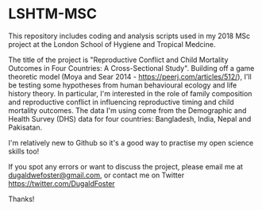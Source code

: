 # LSHTM-MSC

This repository includes coding and analysis scripts used in my 2018 MSc project at the London School of Hygiene and Tropical Medcine.

The title of the project is "Reproductive Conflict and Child Mortality Outcomes in Four Countries: A Cross-Sectional Study". Building off a game theoretic model (Moya and Sear 2014 - https://peerj.com/articles/512/), I'll be testing some hypotheses from human behavioural ecology and life history theory. In particular, I'm interested in the role of family composition and reproductive conflict in influencing reproductive timing and child mortality outcomes. The data I'm using come from the Demographic and Health Survey (DHS) data for four countries: Bangladesh, India, Nepal and Pakisatan. 

I'm relatively new to Github so it's a good way to practise my open science skills too!

If you spot any errors or want to discuss the project, please email me at dugaldwefoster@gmail.com, or contact me on Twitter https://twitter.com/DugaldFoster

Thanks!
